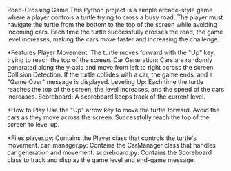 Road-Crossing Game
This Python project is a simple arcade-style game where a player controls a turtle trying to cross a busy road. The player must navigate the turtle from the bottom to the top of the screen while avoiding incoming cars. Each time the turtle successfully crosses the road, the game level increases, making the cars move faster and increasing the challenge.

*Features
Player Movement: The turtle moves forward with the "Up" key, trying to reach the top of the screen.
Car Generation: Cars are randomly generated along the y-axis and move from left to right across the screen.
Collision Detection: If the turtle collides with a car, the game ends, and a "Game Over" message is displayed.
Leveling Up: Each time the turtle reaches the top of the screen, the level increases, and the speed of the cars increases.
Scoreboard: A scoreboard keeps track of the current level.

*How to Play
Use the "Up" arrow key to move the turtle forward.
Avoid the cars as they move across the screen.
Successfully reach the top of the screen to level up.

*Files
player.py: Contains the Player class that controls the turtle's movement.
car_manager.py: Contains the CarManager class that handles car generation and movement.
scoreboard.py: Contains the Scoreboard class to track and display the game level and end-game message.
